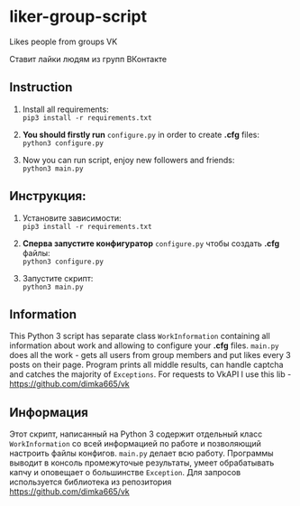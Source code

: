 # liker-group-script

Likes people from groups VK

Ставит лайки людям из групп ВКонтакте

## Instruction
1. Install all requirements:  
`pip3 install -r requirements.txt`

2. **You should firstly run** `configure.py` in order to create **.cfg** files:  
`python3 configure.py`

3. Now you can run script, enjoy new followers and friends:  
`python3 main.py`

## Инструкция:
1. Установите зависимости:  
`pip3 install -r requirements.txt`

2. **Сперва запустите конфигуратор** `configure.py` чтобы создать **.cfg** файлы:  
`python3 configure.py`

3. Запустите скрипт:  
`python3 main.py`

## Information
This Python 3 script has separate class `WorkInformation` containing all information about work and allowing to configure your **.cfg** files. `main.py` does all the work - gets all users from group members and put likes every 3 posts on their page. Program prints all middle results, can handle captcha and catches the majority of `Exceptions`. For requests to VkAPI I use this lib - https://github.com/dimka665/vk

## Информация
Этот скрипт, написанный на Python 3 содержит отдельный класс `WorkInformation` со всей информацией по работе и позволяющий настроить файлы конфигов. `main.py` делает всю работу. Программы выводит в консоль промежуточые результаты, умеет обрабатывать капчу и оповещает о большинстве `Exception`. Для запросов используется библиотека из репозитория https://github.com/dimka665/vk
